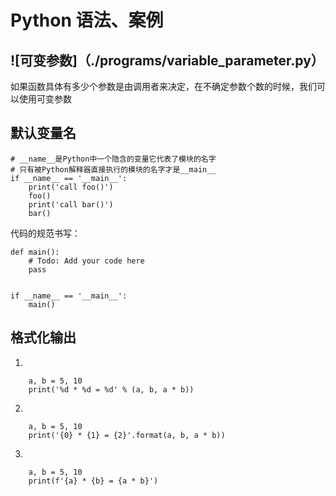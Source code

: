 # Python 语法、案例

## ![可变参数]（./programs/variable_parameter.py）

如果函数具体有多少个参数是由调用者来决定，在不确定参数个数的时候，我们可以使用可变参数

## 默认变量名

    # __name__是Python中一个隐含的变量它代表了模块的名字
    # 只有被Python解释器直接执行的模块的名字才是__main__
    if __name__ == '__main__':
        print('call foo()')
        foo()
        print('call bar()')
        bar()

代码的规范书写：

    def main():
        # Todo: Add your code here
        pass


    if __name__ == '__main__':
        main()

## 格式化输出
1.

    
        a, b = 5, 10
        print('%d * %d = %d' % (a, b, a * b))
    
2.

        a, b = 5, 10
        print('{0} * {1} = {2}'.format(a, b, a * b))

3.

        a, b = 5, 10
        print(f'{a} * {b} = {a * b}')




